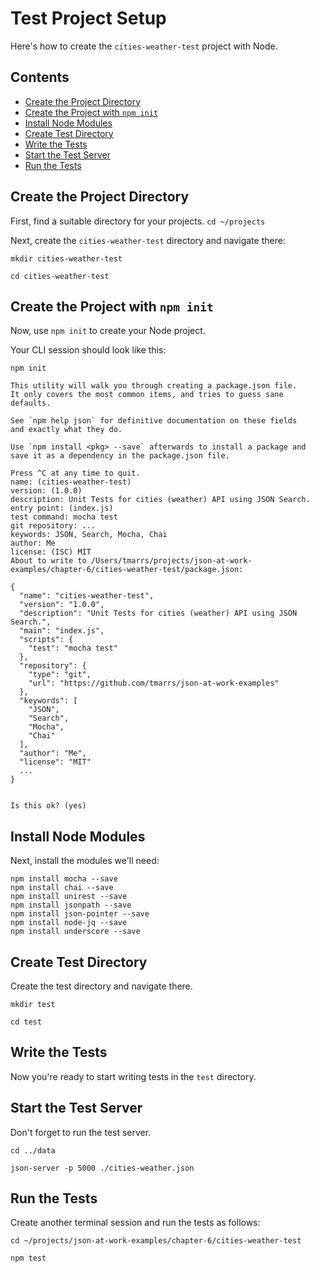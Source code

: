 Test Project Setup
==================
Here's how to create the `cities-weather-test` project with Node.


## Contents
- [Create the Project Directory](#create-the-project-directory)
- [Create the Project with `npm init`](#create-the-project-with-npm-init)
- [Install Node Modules](#install-node-modules)
- [Create Test Directory](#create-test-directory)
- [Write the Tests](#write-the-tests)
- [Start the Test Server](#start-the-test-server)
- [Run the Tests](#run-the-tests)


## Create the Project Directory
First, find a suitable directory for your projects.
`cd ~/projects`

Next, create the `cities-weather-test` directory and navigate there:
```
mkdir cities-weather-test

cd cities-weather-test
```

## Create the Project with `npm init`
Now, use `npm init` to create your Node project.

Your CLI session should look like this:
```
npm init

This utility will walk you through creating a package.json file.
It only covers the most common items, and tries to guess sane defaults.

See `npm help json` for definitive documentation on these fields
and exactly what they do.

Use `npm install <pkg> --save` afterwards to install a package and
save it as a dependency in the package.json file.

Press ^C at any time to quit.
name: (cities-weather-test)
version: (1.0.0)
description: Unit Tests for cities (weather) API using JSON Search.
entry point: (index.js)
test command: mocha test
git repository: ...
keywords: JSON, Search, Mocha, Chai
author: Me
license: (ISC) MIT
About to write to /Users/tmarrs/projects/json-at-work-examples/chapter-6/cities-weather-test/package.json:

{
  "name": "cities-weather-test",
  "version": "1.0.0",
  "description": "Unit Tests for cities (weather) API using JSON Search.",
  "main": "index.js",
  "scripts": {
    "test": "mocha test"
  },
  "repository": {
    "type": "git",
    "url": "https://github.com/tmarrs/json-at-work-examples"
  },
  "keywords": [
    "JSON",
    "Search",
    "Mocha",
    "Chai"
  ],
  "author": "Me",
  "license": "MIT"
  ...
}


Is this ok? (yes)
```

## Install Node Modules
Next, install the modules we'll need:
```
npm install mocha --save
npm install chai --save
npm install unirest --save
npm install jsonpath --save
npm install json-pointer --save
npm install node-jq --save
npm install underscore --save
```

## Create Test Directory
Create the test directory and navigate there.
```
mkdir test

cd test
```

## Write the Tests
Now you're ready to start writing tests in the `test` directory.


## Start the Test Server
Don't forget to run the test server.
```
cd ../data

json-server -p 5000 ./cities-weather.json
```


## Run the Tests
Create another terminal session and run the tests as follows:
```
cd ~/projects/json-at-work-examples/chapter-6/cities-weather-test

npm test
```